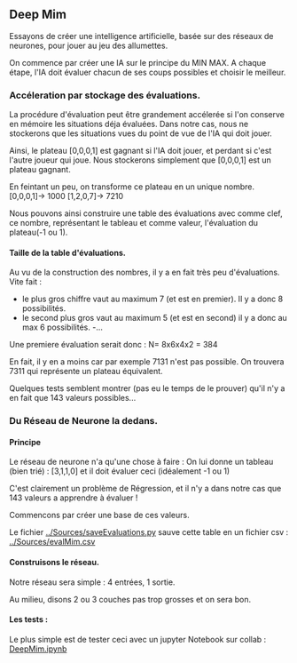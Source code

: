 ## Deep Mim

Essayons de créer une intelligence artificielle, basée sur des réseaux
de neurones, pour jouer au jeu des allumettes.

On commence par créer une IA sur le principe du MIN MAX.
A chaque étape, l'IA doit évaluer chacun de ses coups possibles
et choisir le meilleur.

### Accéleration par stockage des évaluations.

La procédure d'évaluation peut être grandement accélerée si l'on
conserve en mémoire les situations déja évaluées.
Dans notre cas, nous ne stockerons que les situations vues du point de vue
de l'IA qui doit jouer.

Ainsi, le plateau [0,0,0,1] est gagnant si l'IA doit jouer, et perdant si c'est l'autre joueur qui joue. Nous stockerons simplement que [0,0,0,1] est un plateau
gagnant.

En feintant un peu, on transforme ce plateau en un unique nombre.
[0,0,0,1]-> 1000
[1,2,0,7]-> 7210

Nous pouvons ainsi construire une table des évaluations avec comme clef,
ce nombre, représentant le tableau et comme valeur, l'évaluation du plateau(-1 ou 1).

#### Taille de la table d'évaluations.

Au vu de la construction des nombres,
il y a en fait très peu d'évaluations.
Vite fait :
- le plus gros chiffre vaut au maximum 7 (et est en premier).
Il y a donc 8 possibilités.
- le second plus gros vaut au maximum 5 (et est en second)
il y a donc au max 6 possibilités.
-...

Une premiere évaluation serait donc :
N= 8x6x4x2 = 384

En fait, il y en a moins car par exemple 7131 n'est pas possible.
On trouvera 7311 qui représente un plateau équivalent.

Quelques tests semblent montrer (pas eu le temps de le prouver)
qu'il n'y a en fait que 143 valeurs possibles...

### Du Réseau de Neurone la dedans.

#### Principe

Le réseau de neurone n'a qu'une chose à faire :
On lui donne un tableau (bien trié) : [3,1,1,0]
et il doit évaluer ceci (idéalement -1 ou 1)

C'est clairement un problème de Régression,
et il n'y a dans notre cas que 143 valeurs a apprendre à évaluer !

Commencons par créer une base de ces valeurs.

Le fichier [../Sources/saveEvaluations.py](../Sources/saveEvaluations.py) sauve
cette table en un fichier csv : [../Sources/evalMim.csv](../Sources/evalMim.csv)

#### Construisons le réseau.

Notre réseau sera simple : 4 entrées, 1 sortie.

Au milieu, disons 2 ou 3 couches pas trop grosses et on sera bon.

#### Les tests :

Le plus simple est de tester ceci avec un jupyter Notebook sur collab :
[DeepMim.ipynb](https://github.com/elbixos/M2_Connectionnisme/blob/master/DeepMim/Cours/DeepMim.ipynb)
